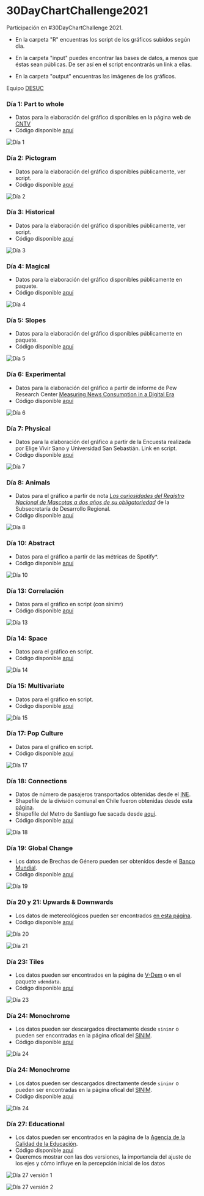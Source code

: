 # 30DayChartChallenge2021
Participación en #30DayChartChallenge 2021.

- En la carpeta "R" encuentras los script de los gráficos subidos según día.

- En la carpeta "input" puedes encontrar las bases de datos, a menos que éstas sean públicas. De ser así en el script encontrarás un link a ellas.

- En la carpeta "output" encuentras las imágenes de los gráficos.

Equipo [DESUC](http://sociologia.uc.cl/desuc/quienes-somos-desuc/)

### Día 1: Part to whole 

- Datos para la elaboración del gráfico disponibles en la página web de [CNTV](https://www.cntv.cl/estudios-y-estadisticas/encuesta-nacional-de-television/)
- Código disponible [aquí](/R/01-part_to_whole.R)

![Día 1](output/01-part-to-whole.png)

### Día 2: Pictogram

- Datos para la elaboración del gráfico disponibles públicamente, ver script.
- Código disponible [aquí](/R/02-pictogram.R)

![Día 2](output/02-pictogram.png)

### Día 3: Historical

- Datos para la elaboración del gráfico disponibles públicamente, ver script.
- Código disponible [aquí](/R/03-historical.R)

![Día 3](output/03-historical.png)

### Día 4: Magical

- Datos para la elaboración del gráfico disponibles públicamente en paquete.
- Código disponible [aquí](/R/04-magical.R)

![Día 4](output/04-magical.png)

### Día 5: Slopes

- Datos para la elaboración del gráfico disponibles públicamente en paquete.
- Código disponible [aquí](/R/05-slopes.R)

![Día 5](output/05-slopes.png)

### Día 6: Experimental

- Datos para la elaboración del gráfico a partir de informe de Pew Research Center 
[Measuring News Consumption in a Digital Era][06-pew]
- Código disponible [aquí](/R/06-experimental.R)

[06-pew]: https://www.journalism.org/2020/12/08/measuring-news-consumption-in-a-digital-era/

![Día 6](output/06-experimental.png)


### Día 7: Physical

- Datos para la elaboración del gráfico a partir de la Encuesta realizada por Elige Vivir Sano y Universidad San Sebastián. Link en script.
- Código disponible [aquí](/R/07-physical.R)

![Día 7](output/07-physical.png)

### Día 8: Animals

- Datos para el gráfico a partir de nota [*Las curiosidades del Registro Nacional de Mascotas a dos años de su obligatoriedad*][08-subdere] de la Subsecretaría de Desarrollo Regional.
- Código disponible [aquí](/R/08-lollipop.R)

[08-subdere]: http://www.subdere.gov.cl/sala-de-prensa/las-curiosidades-del-registro-nacional-de-mascotas-dos-a%C3%B1os-de-su-obligatoriedad

![Día 8](output/08-lollipop_mascotas.png)


### Día 10: Abstract

- Datos para el gráfico a partir de las métricas de Spotify*.
- Código disponible [aquí](/R/10-abstract.R)

![Día 10](output/10-abstract_taylor_swift.png)

### Día 13: Correlación

- Datos para el gráfico en script (con sinimr)
- Código disponible [aquí](/R/13-correlation.R)

![Día 13](output/13-correlation.png)

### Día 14: Space

- Datos para el gráfico en script.
- Código disponible [aquí](/R/14-space.py)

![Día 14](output/14-space.png)

### Día 15: Multivariate

- Datos para el gráfico en script.
- Código disponible [aquí](/R/15-multivariate.R)

![Día 15](output/15-multivariate.png)

### Día 17: Pop Culture

- Datos para el gráfico en script.
- Código disponible [aquí](/R/17-pop_culture.R)

![Día 17](output/17_pop_culture.png)

### Día 18: Connections

- Datos de número de pasajeros transportados obtenidas desde el [INE](https://www.ine.cl/estadisticas/economia/transporte-y-comunicaciones/transporte-y-comunicaciones).
- Shapefile de la división comunal en Chile fueron obtenidas desde esta [página](https://www.bcn.cl/siit/mapas_vectoriales/index_html).
- Shapefile del Metro de Santiago fue sacada desde [aquí](https://ideocuc-ocuc.hub.arcgis.com/datasets/a728b2ad4b6d41359a1d4514ece5f05f_0).
- Código disponible [aquí](/R/18-connections.R)

![Día 18](output/18-connections.png)

### Día 19: Global Change

- Los datos de Brechas de Género pueden ser obtenidos desde el [Banco Mundial](https://tcdata360.worldbank.org/indicators/af52ebe9?country=BRA&indicator=27959&viz=line_chart&years=2006,2020).
- Código disponible [aquí](/R/19-global_change.R)

![Día 19](output/19-global_change.png)

### Día 20 y 21: Upwards & Downwards

- Los datos de metereológicos pueden ser encontrados [en esta página](http://www.cr2.cl).
- Código disponible [aquí](/R/20-upwards.R)

![Día 20](output/20-upwards.gif)

![Día 21](output/21-downwards.gif)

### Día 23: Tiles

- Los datos pueden ser encontrados en la página de [V-Dem](https://www.v-dem.net/en/) o en el paquete `vdemdata`.
- Código disponible [aquí](/R/23-tiles.R)

![Día 23](output/23-tiles.png)

### Día 24: Monochrome

- Los datos pueden ser descargados directamente desde `sinimr` o pueden ser encontradas en la página ofical del [SINIM](http://www.sinim.gov.cl).
- Código disponible [aquí](/R/24-monochrome.R)

![Día 24](output/24-monochrome.png)

### Día 24: Monochrome

- Los datos pueden ser descargados directamente desde `sinimr` o pueden ser encontradas en la página ofical del [SINIM](http://www.sinim.gov.cl).
- Código disponible [aquí](/R/24-monochrome.R)

![Día 24](output/24-monochrome.png)

### Día 27: Educational

- Los datos pueden ser encontrados en la página de la [Agencia de la Calidad de la Educación](https://informacionestadistica.agenciaeducacion.cl/#/bases).
- Código disponible [aquí](/R/27-educational.R)
- Queremos mostrar con las dos versiones, la importancia del ajuste de los ejes y cómo influye en la percepción inicial de los datos

![Día 27 versión 1](output/27-educational_v1.png)

![Día 27 versión 2](output/27-educational_v2.png)

